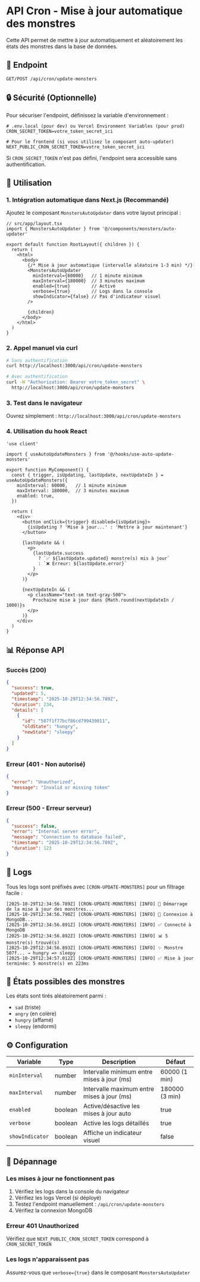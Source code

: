 # API Cron - Mise à jour automatique des monstres

Cette API permet de mettre à jour automatiquement et aléatoirement les états des monstres dans la base de données.

## 📍 Endpoint

```
GET/POST /api/cron/update-monsters
```

## 🔒 Sécurité (Optionnelle)

Pour sécuriser l'endpoint, définissez la variable d'environnement :

```env
# .env.local (pour dev) ou Vercel Environment Variables (pour prod)
CRON_SECRET_TOKEN=votre_token_secret_ici

# Pour le frontend (si vous utilisez le composant auto-updater)
NEXT_PUBLIC_CRON_SECRET_TOKEN=votre_token_secret_ici
```

Si `CRON_SECRET_TOKEN` n'est pas défini, l'endpoint sera accessible sans authentification.

## 🚀 Utilisation

### 1. Intégration automatique dans Next.js (Recommandé)

Ajoutez le composant `MonstersAutoUpdater` dans votre layout principal :

```tsx
// src/app/layout.tsx
import { MonstersAutoUpdater } from '@/components/monsters/auto-updater'

export default function RootLayout({ children }) {
  return (
    <html>
      <body>
        {/* Mise à jour automatique (intervalle aléatoire 1-3 min) */}
        <MonstersAutoUpdater 
          minInterval={60000}   // 1 minute minimum
          maxInterval={180000}  // 3 minutes maximum
          enabled={true}        // Activé
          verbose={true}        // Logs dans la console
          showIndicator={false} // Pas d'indicateur visuel
        />
        
        {children}
      </body>
    </html>
  )
}
```

### 2. Appel manuel via curl

```bash
# Sans authentification
curl http://localhost:3000/api/cron/update-monsters

# Avec authentification
curl -H "Authorization: Bearer votre_token_secret" \
  http://localhost:3000/api/cron/update-monsters
```

### 3. Test dans le navigateur

Ouvrez simplement : `http://localhost:3000/api/cron/update-monsters`

### 4. Utilisation du hook React

```tsx
'use client'

import { useAutoUpdateMonsters } from '@/hooks/use-auto-update-monsters'

export function MyComponent() {
  const { trigger, isUpdating, lastUpdate, nextUpdateIn } = useAutoUpdateMonsters({
    minInterval: 60000,   // 1 minute minimum
    maxInterval: 180000,  // 3 minutes maximum
    enabled: true,
  })

  return (
    <div>
      <button onClick={trigger} disabled={isUpdating}>
        {isUpdating ? 'Mise à jour...' : 'Mettre à jour maintenant'}
      </button>
      
      {lastUpdate && (
        <p>
          {lastUpdate.success 
            ? `✅ ${lastUpdate.updated} monstre(s) mis à jour` 
            : `❌ Erreur: ${lastUpdate.error}`
          }
        </p>
      )}
      
      {nextUpdateIn && (
        <p className="text-sm text-gray-500">
          Prochaine mise à jour dans {Math.round(nextUpdateIn / 1000)}s
        </p>
      )}
    </div>
  )
}
```

## 📊 Réponse API

### Succès (200)

```json
{
  "success": true,
  "updated": 5,
  "timestamp": "2025-10-29T12:34:56.789Z",
  "duration": 234,
  "details": [
    {
      "id": "507f1f77bcf86cd799439011",
      "oldState": "hungry",
      "newState": "sleepy"
    }
  ]
}
```

### Erreur (401 - Non autorisé)

```json
{
  "error": "Unauthorized",
  "message": "Invalid or missing token"
}
```

### Erreur (500 - Erreur serveur)

```json
{
  "success": false,
  "error": "Internal server error",
  "message": "Connection to database failed",
  "timestamp": "2025-10-29T12:34:56.789Z",
  "duration": 123
}
```

## 📝 Logs

Tous les logs sont préfixés avec `[CRON-UPDATE-MONSTERS]` pour un filtrage facile :

```
[2025-10-29T12:34:56.789Z] [CRON-UPDATE-MONSTERS] [INFO] 🚀 Démarrage de la mise à jour des monstres...
[2025-10-29T12:34:56.790Z] [CRON-UPDATE-MONSTERS] [INFO] 🔌 Connexion à MongoDB...
[2025-10-29T12:34:56.891Z] [CRON-UPDATE-MONSTERS] [INFO] ✅ Connecté à MongoDB
[2025-10-29T12:34:56.892Z] [CRON-UPDATE-MONSTERS] [INFO] 📊 5 monstre(s) trouvé(s)
[2025-10-29T12:34:56.893Z] [CRON-UPDATE-MONSTERS] [INFO] ✨ Monstre 507f... → hungry => sleepy
[2025-10-29T12:34:57.012Z] [CRON-UPDATE-MONSTERS] [INFO] ✅ Mise à jour terminée: 5 monstre(s) en 223ms
```

## 🎯 États possibles des monstres

Les états sont tirés aléatoirement parmi :
- `sad` (triste)
- `angry` (en colère)
- `hungry` (affamé)
- `sleepy` (endormi)

## ⚙️ Configuration

| Variable | Type | Description | Défaut |
|----------|------|-------------|--------|
| `minInterval` | number | Intervalle minimum entre mises à jour (ms) | 60000 (1 min) |
| `maxInterval` | number | Intervalle maximum entre mises à jour (ms) | 180000 (3 min) |
| `enabled` | boolean | Active/désactive les mises à jour auto | true |
| `verbose` | boolean | Active les logs détaillés | true |
| `showIndicator` | boolean | Affiche un indicateur visuel | false |

## 🔧 Dépannage

### Les mises à jour ne fonctionnent pas

1. Vérifiez les logs dans la console du navigateur
2. Vérifiez les logs Vercel (si déployé)
3. Testez l'endpoint manuellement : `/api/cron/update-monsters`
4. Vérifiez la connexion MongoDB

### Erreur 401 Unauthorized

Vérifiez que `NEXT_PUBLIC_CRON_SECRET_TOKEN` correspond à `CRON_SECRET_TOKEN`

### Les logs n'apparaissent pas

Assurez-vous que `verbose={true}` dans le composant `MonstersAutoUpdater`
